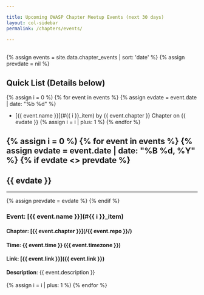 ```yaml
---

title: Upcoming OWASP Chapter Meetup Events (next 30 days)
layout: col-sidebar
permalink: /chapters/events/

---
```


<br>
{% assign events = site.data.chapter_events | sort: 'date' %}
{% assign prevdate = nil %}

<!-- Index list -->

## Quick List (Details below)
{% assign i = 0 %)
{% for event in events %}
  {% assign evdate = event.date | date: "%b %d" %}
  * [{{ event.name }}](#{{ i }}_item) by {{ event.chapter }} Chapter on {{ evdate }}
  {% assign i = i | plus: 1 %)
{% endfor %}

<!-- Full list -->
{% assign i = 0 %)
{% for event in events %}
{% assign evdate = event.date | date: "%B %d, %Y" %}
{% if evdate <> prevdate %}
---
## {{ evdate }}
---
{% assign prevdate = evdate %}
{% endif %}
### Event: [{{ event.name }}](#{{ i }}_item)
#### Chapter: [{{ event.chapter }}](/{{ event.repo }}/)
#### Time: {{ event.time }} ({{ event.timezone }})
#### Link: [{{ event.link }}]({{ event.link }})
<div>
<strong>Description</strong>: {{ event.description }}
</div>
<br>
  {% assign i = i | plus: 1 %)
{% endfor %}
